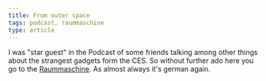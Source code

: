 ```yaml
---
title: From outer space
tags: podcast, raummaschine
type: article
---
```



I was "star guest" in the Podcast of some friends talking among other things about the strangest gadgets form the CES. So without further ado here you go to the  [Raummaschine](http://raummaschine.net/podcast/16/). 
As almost always it's german again.
